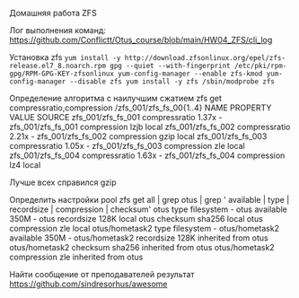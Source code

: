 Домашняя работа ZFS

Лог выполнения команд: https://github.com/Conflictt/Otus_course/blob/main/HW04_ZFS/cli_log

Установка zfs
`yum install -y http://download.zfsonlinux.org/epel/zfs-release.el7_8.noarch.rpm
gpg --quiet --with-fingerprint /etc/pki/rpm-gpg/RPM-GPG-KEY-zfsonlinux
yum-config-manager --enable zfs-kmod
yum-config-manager --disable zfs
yum install -y zfs
/sbin/modprobe zfs`

Определение алгоритма с наилучшим сжатием
zfs get compressratio,compression /zfs_001/zfs_fs_00{1..4}
NAME                PROPERTY       VALUE     SOURCE
zfs_001/zfs_fs_001  compressratio  1.37x     -
zfs_001/zfs_fs_001  compression    lzjb      local
zfs_001/zfs_fs_002  compressratio  2.21x     -
zfs_001/zfs_fs_002  compression    gzip      local
zfs_001/zfs_fs_003  compressratio  1.05x     -
zfs_001/zfs_fs_003  compression    zle       local
zfs_001/zfs_fs_004  compressratio  1.63x     -
zfs_001/zfs_fs_004  compression    lz4       local

Лучше всех справился gzip

Определить настройки pool
zfs get all | grep otus | grep ' available \| type \| recordsize \| compression \| checksum'
otus                type                  filesystem             -
otus                available             350M                   -
otus                recordsize            128K                   local
otus                checksum              sha256                 local
otus                compression           zle                    local
otus/hometask2      type                  filesystem             -
otus/hometask2      available             350M                   -
otus/hometask2      recordsize            128K                   inherited from otus
otus/hometask2      checksum              sha256                 inherited from otus
otus/hometask2      compression           zle                    inherited from otus

Найти сообщение от преподавателей
результат https://github.com/sindresorhus/awesome
